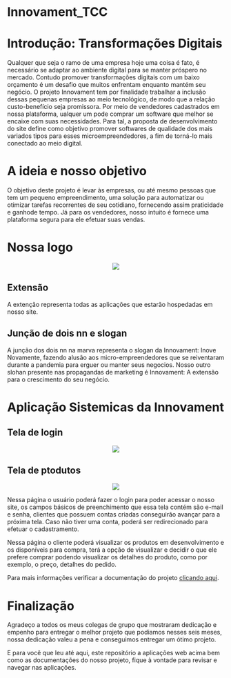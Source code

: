# Innovament_TCC
# Introdução: Transformações Digitais
Qualquer que seja o ramo de uma empresa hoje uma coisa é fato, é necessário se adaptar ao ambiente digital para se manter próspero no mercado. Contudo promover transformações digitais com um baixo orçamento é um desafio que muitos enfrentam enquanto mantém seu negócio. O projeto Innovament tem por finalidade trabalhar a 
inclusão dessas pequenas empresas ao meio tecnológico, de modo que a relação custo-benefício seja promissora. Por meio de vendedores cadastrados em nossa plataforma, ualquer um pode comprar um software que melhor se encaixe com suas necessidades. Para tal, a proposta de desenvolvimento do site define como objetivo promover softwares de qualidade dos mais variados tipos para esses microempreendedores, a fim de torná-lo mais conectado ao meio digital.

# A ideia e nosso objetivo
O objetivo deste projeto é levar às empresas, ou até mesmo pessoas que tem um pequeno empreendimento, uma solução para automatizar ou otimizar tarefas recorrentes de seu cotidiano, fornecendo assim praticidade e ganhode tempo. Já para os vendedores, nosso intuito é fornece uma plataforma segura para ele efetuar suas vendas.

# Nossa logo
<div align="center">
<img src="https://user-images.githubusercontent.com/88636833/225503883-5c0fdd6e-fdd2-4c71-ae75-b5464718682a.png" />
</div>

## Extensão
A extenção representa todas as aplicações que estarão hospedadas em nosso site.

## Junção de dois nn e slogan
A junção dos dois nn na marva representa o slogan da Innovament: Inove Novamente, fazendo alusão aos micro-empreendedores que se reiventaram durante a pandemia para erguer ou manter seus negocios. Nosso outro slohan presente nas propagandas de marketing é Innovament: A extensão para o crescimento do seu negócio.

# Aplicação Sistemicas da Innovament
## Tela de login
<div align="center">
<img align="center" src="https://user-images.githubusercontent.com/88636833/225505738-24bcc467-1b68-44aa-bcad-b8f1d9563036.png" />
</div>

## Tela de ptodutos
<div align="center">
<img align="center" src="https://user-images.githubusercontent.com/88636833/225505543-8dbb028f-c1b6-4c3a-8b06-662dfcf095ae.png" />
</div>

Nessa página o usuário poderá fazer o login para poder acessar o nosso site, os campos básicos de preenchimento que essa tela contém são e-mail e senha, clientes que possuem contas criadas conseguirão avançar para a próxima tela. Caso não tiver uma conta, poderá ser redirecionado para efetuar o cadastramento. 

Nessa página o cliente poderá visualizar os produtos em desenvolvimento e os disponíveis para compra, terá a opção de visualizar e decidir o que ele prefere comprar podendo visualizar os detalhes do produto, como por exemplo, o preço, detalhes do pedido.

Para mais informações verificar a documentação do projeto [clicando aqui](https://github.com/Diogo-Javax888/Innovament_TCC/blob/main/documenta%C3%A7%C3%A3oEtecSebrae.pdf).

# Finalização
Agradeço a todos os meus colegas de grupo que mostraram dedicação e empenho para entregar o melhor projeto que podiamos nesses seis meses, nossa dedicação valeu a pena e conseguimos entregar um ótimo projeto.

E para você que leu até aqui, este repositório a aplicações web acima bem como as documentações do nosso projeto, fique à vontade para revisar e navegar nas aplicações.

